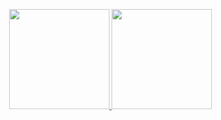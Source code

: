 <div align="center">
  <a href="https://github.com/mendoncas">
  <img height="180em" src="https://github-readme-stats.vercel.app/api?username=mendoncas&show_icons=true&theme=dracula&include_all_commits=true&count_private=true"/>
  <img height="180em" src="https://github-readme-stats.vercel.app/api/top-langs/?username=mendoncas&layout=compact&langs_count=7&theme=dracula"/>
</div>
